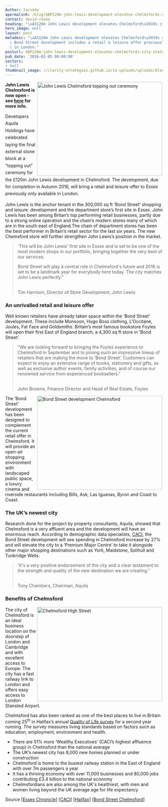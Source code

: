 ```yaml
---
Author: Jacinda
apermalink: /blog/GBP120m-john-lewis-development-elevates-chelmsfords-city-status
contact: david-rooke
heading: "\xA3120m John Lewis development elevates Chelmsford\u2019s city status"
hero_image: null
layout: post
metadesc: "\xA3120m John Lewis development elevates Chelmsford\u2019s city status.\
  \ Bond Street development includes a retail & leisure offer previously only available\
  \ in London."
posturl: GBP120m-john-lewis-development-elevates-chelmsfords-city-status
pub_date: '2016-02-05 00:00:00'
sectors:
- null
thumbnail_image: //clarity-strategies.github.io/ie-uploads/uploads/blog/bond-street-phase-2-chelmsford_mini.jpg
---
```


<p><span style='line-height: 1.6;'><img alt='John Lewis Chelmsford topping out ceremony' src='//clarity-strategies.github.io/ie-uploads/uploads/blog/Topping_out_400.jpg' style='width: 400px; height: 299px; margin-left: 2px; margin-right: 2px; float: right;'/></span><strong>John Lewis Chelmsford is now open - see <a href='john-lewis-opens-first-essex-store#.V_IrzogrLIU'>here</a> for more info.</strong></p><p><span style='line-height: 1.6;'>Developers Aquila Holdings have celebrated laying the final external stone block at a “topping out” ceremony for the £120m John Lewis development in Chelmsford. The development, due for completion in Autumn 2016, will bring a retail and leisure offer to Essex previously only available in London.</span></p><p>John Lewis is the anchor tenant in the 300,000 sq ft ‘Bond Street’ shopping and leisure  development and the department store’s first site in Essex. John Lewis has been among Britan’s top performing retail businesses, partly due to a strong online operation and the chain’s modern stores many of which are in the south east of England.The chain of department stores has been the best performer in Britain’s retail sector for the last six years. The new Chemsford store will further strengthen John Lewis’s position in the market.</p><blockquote><p>'This will be John Lewis' first site in Essex and is set to be one of the most modern shops in our portfolio, bringing together the very best of our services.</p><p>Bond Street will play a central role in Chelmsford's future and 2016 is set to be a landmark year for everybody here today. The city matches John Lewis perfectly.”</p><p><br/>Tim Harrison, Director of Store Development, John Lewis</p></blockquote><h3>An unrivalled retail and leisure offer</h3><p>Well known retailers have already taken space within the ‘Bond Street’ development. These include Monsoon, Hugo Boss clothing, L’Occitane, Joules, Fat Face and Goldsmiths. Britain’s most famous bookstore Foyles will open their first East of England branch, a 4,300 sq ft store in 'Bond Street'.</p><blockquote><p>“We are looking forward to bringing the Foyles experience to Chelmsford in September and to joining such an impressive lineup of retailers that are making the move to ‘Bond Street’. Customers can expect to enjoy an extensive range of books, stationery and gifts, as well as exclusive author events, family activities, and of course our renowned service from experienced booksellers.”</p><p><br/>John Browne, Finance Director and Head of Real Estate, Foyles</p></blockquote><p><img alt='Bond Street development Chelmsford' src='//clarity-strategies.github.io/ie-uploads/uploads/blog/4150497_400.jpg' style='width: 400px; height: 300px; margin-left: 2px; margin-right: 2px; float: right;'/>The ‘Bond Street’ development has been designed to complement the current retail offer in Chelmsford. It will provide an open-air shopping environment with landscaped public space, a luxury cinema and riverside restaurants including Bills, Ask, Las Iguanas, Byron and Coast to Coast.</p><h3>The UK’s newest city</h3><p>Research done for the project by property consultants, Aquila, showed that Chelmsford is a very affluent area and the development will have an enormous reach. According to demographic data specialists, <a href='http://www.caci.co.uk/integrated-marketing/consumer-data'>CACI</a>, the Bond Street development will see spending in Chelmsford increase by 27% and will elevate the city to a ‘Premium Major Centre’ to take it alongside other major shopping destinations such as York, Maidstone, Solihull and Tunbridge Wells.</p><blockquote><p>'It's a very positive endorsement of the city and a clear testament to the strength and quality of the new destination we are creating.”</p><p><br/>Tony Chambers, Chairman, Aquila</p></blockquote><h3>Benefits of Chelmsford</h3><p><img alt='Chelmsford High Street' src='//clarity-strategies.github.io/ie-uploads/uploads/blog/Chelmsford_1_Cropped.jpg' style='line-height: 20.8px; width: 400px; height: 300px; margin-left: 2px; margin-right: 2px; float: right;'/></p><p>The city of Chelmsford is an ideal business location on the doorstep of London and Cambridge and with excellent access to Europe. The city has a fast railway link to London and offers easy access to London Stansted Airport.</p><p>Chelmsford has also been ranked as one of the best places to live in Britain coming 25<sup>th</sup> in Halifax’s annual <a href='http://www.lloydsbankinggroup.com/globalassets/documents/media/press-releases/halifax/2015/quality-of-life-2015-final.pdf'>Quality of Life survey</a> for a second year running. The survey measures living standards based on factors such as education, employment, environment and health.</p><ul><li>There are 51% more ‘Wealthy Executives’ (CACI’s highest affluence group) in Chelmsford than the national average</li><li>The UK’s newest city has 8,000 new homes planned or under construction</li><li>Chelmsford is home to the busiest railway station in the East of England with over 7m passengers a year</li><li>It has a thriving economy with over 11,000 businesses and 80,000 jobs contributing £3.4 billion to the national economy</li><li>Chelmsfordians are also among the UK's healthiest, with men and women living beyond the UK average age for life expectancy</li></ul><p>Source [<a href='http://www.essexchronicle.co.uk/John-Lewis/story-28625163-detail/story.html#ixzz3ycjhenMY'>Essex Chronicle</a>] [<a href='http://www.caci.co.uk/integrated-marketing/consumer-data'>CACI</a>] [<a href='http://www.lloydsbankinggroup.com/globalassets/documents/media/press-releases/halifax/2015/quality-of-life-2015-final.pdf'>Halifax</a>] [<a href='http://www.bondstreetchelmsford.co.uk/info.html'>Bond Street Chelmsford</a>]</p>
